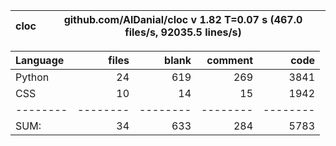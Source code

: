 cloc|github.com/AlDanial/cloc v 1.82  T=0.07 s (467.0 files/s, 92035.5 lines/s)
--- | ---

Language|files|blank|comment|code
:-------|-------:|-------:|-------:|-------:
Python|24|619|269|3841
CSS|10|14|15|1942
--------|--------|--------|--------|--------
SUM:|34|633|284|5783
